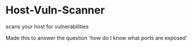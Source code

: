 # Host-Vuln-Scanner
scans your host for vulnerabilities

Made this to answer the question 'how do I know what ports are exposed'
